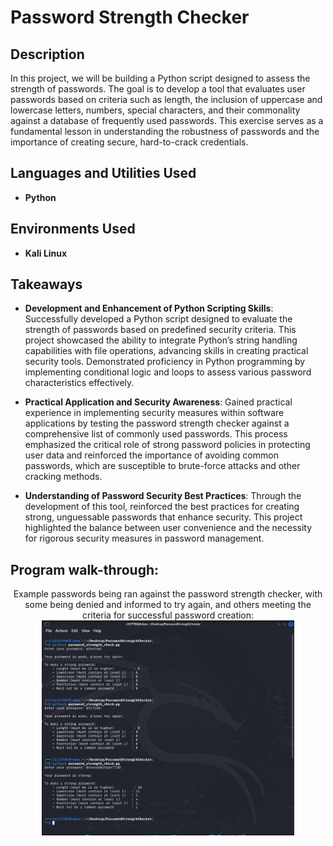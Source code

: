 <h1>Password Strength Checker</h1>


<h2>Description</h2>
In this project, we will be building a Python script designed to assess the strength of passwords. The goal is to develop a tool that evaluates user passwords based on criteria such as length, the inclusion of uppercase and lowercase letters, numbers, special characters, and their commonality against a database of frequently used passwords. This exercise serves as a fundamental lesson in understanding the robustness of passwords and the importance of creating secure, hard-to-crack credentials. <br />


<h2>Languages and Utilities Used</h2>

- <b>Python</b> 

<h2>Environments Used </h2>

- <b>Kali Linux</b> 

<h2>Takeaways</h2>

- <b>Development and Enhancement of Python Scripting Skills</b>: Successfully developed a Python script designed to evaluate the strength of passwords based on predefined security criteria. This project showcased the ability to integrate Python’s string handling capabilities with file operations, advancing skills in creating practical security tools. Demonstrated proficiency in Python programming by implementing conditional logic and loops to assess various password characteristics effectively.

- <b>Practical Application and Security Awareness</b>: Gained practical experience in implementing security measures within software applications by testing the password strength checker against a comprehensive list of commonly used passwords. This process emphasized the critical role of strong password policies in protecting user data and reinforced the importance of avoiding common passwords, which are susceptible to brute-force attacks and other cracking methods.

- <b>Understanding of Password Security Best Practices</b>: Through the development of this tool, reinforced the best practices for creating strong, unguessable passwords that enhance security. This project highlighted the balance between user convenience and the necessity for rigorous security measures in password management.


<h2>Program walk-through:</h2>

<p align="center">
Example passwords being ran against the password strength checker, with some being denied and informed to try again, and others meeting the criteria for successful password creation: <br/>
<img src="password strength check verification.PNG" height="80%" width="80%" alt="Disk Sanitization Steps"/>
<br />

</p>


<!--
 ```diff
- text in red
+ text in green
! text in orange
# text in gray
@@ text in purple (and bold)@@
```
--!>
